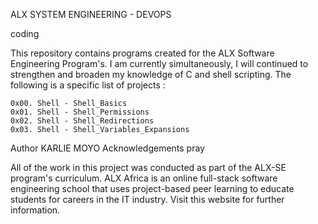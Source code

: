 ALX SYSTEM ENGINEERING - DEVOPS

coding

This repository contains programs created for the ALX Software Engineering Program's. I am currently simultaneously, I will continued to strengthen and broaden my knowledge of C and shell scripting. The following is a specific list of projects :

    0x00. Shell - Shell_Basics
    0x01. Shell - Shell_Permissions
    0x02. Shell - Shell_Redirections
    0x03. Shell - Shell_Variables_Expansions

Author
KARLIE MOYO
Acknowledgements pray

All of the work in this project was conducted as part of the ALX-SE program's curriculum. ALX Africa is an online full-stack software engineering school that uses project-based peer learning to educate students for careers in the IT industry. Visit this website for further information.
